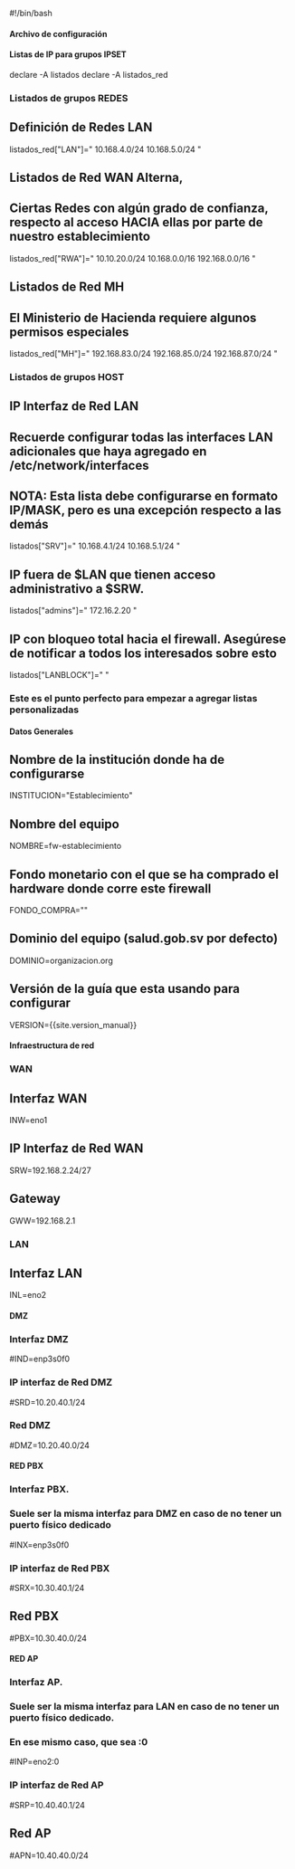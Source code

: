 #!/bin/bash
#### Archivo de configuración #### 

#### Listas de IP para grupos IPSET ##### 
declare -A listados
declare -A listados_red

### Listados de grupos REDES
## Definición de Redes LAN
listados_red["LAN"]="
    10.168.4.0/24
    10.168.5.0/24
"

## Listados de Red WAN Alterna, 
## Ciertas Redes con algún grado de confianza, respecto al acceso HACIA ellas por parte de nuestro establecimiento
listados_red["RWA"]="
    10.10.20.0/24
    10.168.0.0/16
    192.168.0.0/16
" 

## Listados de Red MH
## El Ministerio de Hacienda requiere algunos permisos especiales
listados_red["MH"]="
    192.168.83.0/24
    192.168.85.0/24
    192.168.87.0/24
"

### Listados de grupos HOST
## IP Interfaz de Red LAN 
## Recuerde configurar todas las interfaces LAN adicionales que haya agregado en /etc/network/interfaces
## NOTA: Esta lista debe configurarse en formato IP/MASK, pero es una excepción respecto a las demás
listados["SRV"]="
    10.168.4.1/24
    10.168.5.1/24
"

## IP fuera de $LAN que tienen acceso administrativo a $SRW.
listados["admins"]=" 
    172.16.2.20
"

## IP con bloqueo total hacia el firewall. Asegúrese de notificar a todos los interesados sobre esto  
listados["LANBLOCK"]=" 
"

### Este es el punto perfecto para empezar a agregar listas personalizadas


#### Datos Generales ####
## Nombre de la institución donde ha de configurarse
INSTITUCION="Establecimiento"
## Nombre del equipo
NOMBRE=fw-establecimiento
## Fondo monetario con el que se ha comprado el hardware donde corre este firewall 
FONDO_COMPRA=""
## Dominio del equipo (salud.gob.sv por defecto)
DOMINIO=organizacion.org
## Versión de la guía que esta usando para configurar
VERSION={{site.version_manual}}

#### Infraestructura de red ##### 
### WAN
## Interfaz WAN 
INW=eno1
## IP Interfaz de Red WAN
SRW=192.168.2.24/27
## Gateway 
GWW=192.168.2.1

### LAN
## Interfaz LAN
INL=eno2

#### DMZ
### Interfaz DMZ
#IND=enp3s0f0
### IP interfaz de Red DMZ
#SRD=10.20.40.1/24
### Red DMZ
#DMZ=10.20.40.0/24

#### RED PBX
### Interfaz PBX.
### Suele ser la misma interfaz para DMZ en caso de no tener un puerto físico dedicado
#INX=enp3s0f0
### IP interfaz de Red PBX
#SRX=10.30.40.1/24
## Red PBX
#PBX=10.30.40.0/24

#### RED AP
### Interfaz AP.
### Suele ser la misma interfaz para LAN en caso de no tener un puerto físico dedicado. 
### En ese mismo caso, que sea :0
#INP=eno2:0
### IP interfaz de Red AP
#SRP=10.40.40.1/24
## Red AP
#APN=10.40.40.0/24
